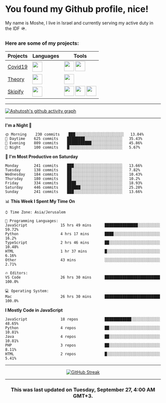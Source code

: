 <h1>You found my Github profile, nice!</h1>
<p>
    My name is Moshe, I live in Israel and currently serving my active duty in the IDF 🪖.
</p>

<h3>Here are some of my projects:</h3>

| Projects                                          | Languages                                                                                   | Tools                                                                                                                                                                                                                                                                       |
| ------------------------------------------------- | ------------------------------------------------------------------------------------------- | --------------------------------------------------------------------------------------------------------------------------------------------------------------------------------------------------------------------------------------------------------------------------- |
| [Covid19](https://github.com/jewishmoses/covid19) | <img height="32" width="32" src="https://unpkg.com/simple-icons@v6/icons/php.svg" />        | <img height="32" width="32" src="https://unpkg.com/simple-icons@v6/icons/laravel.svg" /> <img height="32" width="32" src="https://unpkg.com/simple-icons@v6/icons/livewire.svg" />                                                                                          |
| [Theory](https://github.com/jewishmoses/theory)   | <img height="32" width="32" src="https://unpkg.com/simple-icons@v6/icons/python.svg" />     | <img height="32" width="32" src="https://unpkg.com/simple-icons@v6/icons/django.svg" />                                                                                                                                                                                     |
| [Skipify](https://github.com/jewishmoses/skipify) | <img height="32" width="32" src="https://unpkg.com/simple-icons@v6/icons/javascript.svg" /> | <img height="32" width="32" src="https://unpkg.com/simple-icons@v6/icons/sqlite.svg" /> <img height="32" width="32" src="https://unpkg.com/simple-icons@v6/icons/sequelize.svg" /> <img height="32" width="32" src="https://unpkg.com/simple-icons@v6/icons/express.svg" /> |

<hr />

[![Ashutosh's github activity graph](https://activity-graph.herokuapp.com/graph?username=jewishmoses&theme=github&bg_color=fff&line=216e39&color=000&point=000)](https://github.com/jewishmoses/github-readme-activity-graph)

<hr />

<!--START_SECTION:waka-->
**I'm a Night 🦉** 

```text
🌞 Morning    230 commits    ███░░░░░░░░░░░░░░░░░░░░░░   13.04% 
🌆 Daytime    625 commits    ████████░░░░░░░░░░░░░░░░░   35.43% 
🌃 Evening    809 commits    ███████████░░░░░░░░░░░░░░   45.86% 
🌙 Night      100 commits    █░░░░░░░░░░░░░░░░░░░░░░░░   5.67%

```
📅 **I'm Most Productive on Saturday** 

```text
Monday       241 commits    ███░░░░░░░░░░░░░░░░░░░░░░   13.66% 
Tuesday      138 commits    ██░░░░░░░░░░░░░░░░░░░░░░░   7.82% 
Wednesday    184 commits    ██░░░░░░░░░░░░░░░░░░░░░░░   10.43% 
Thursday     180 commits    ██░░░░░░░░░░░░░░░░░░░░░░░   10.2% 
Friday       334 commits    ████░░░░░░░░░░░░░░░░░░░░░   18.93% 
Saturday     446 commits    ██████░░░░░░░░░░░░░░░░░░░   25.28% 
Sunday       241 commits    ███░░░░░░░░░░░░░░░░░░░░░░   13.66%

```


📊 **This Week I Spent My Time On** 

```text
⌚︎ Time Zone: Asia/Jerusalem

💬 Programming Languages: 
JavaScript               15 hrs 49 mins      ███████████████░░░░░░░░░░   59.72% 
Python                   4 hrs 17 mins       ████░░░░░░░░░░░░░░░░░░░░░   16.2% 
TypeScript               2 hrs 46 mins       ██░░░░░░░░░░░░░░░░░░░░░░░   10.48% 
HTML                     1 hr 37 mins        █░░░░░░░░░░░░░░░░░░░░░░░░   6.16% 
Other                    43 mins             ░░░░░░░░░░░░░░░░░░░░░░░░░   2.71%

🔥 Editors: 
VS Code                  26 hrs 30 mins      █████████████████████████   100.0%

💻 Operating System: 
Mac                      26 hrs 30 mins      █████████████████████████   100.0%

```

**I Mostly Code in JavaScript** 

```text
JavaScript               18 repos            ████████████░░░░░░░░░░░░░   48.65% 
Python                   4 repos             ██░░░░░░░░░░░░░░░░░░░░░░░   10.81% 
Java                     4 repos             ██░░░░░░░░░░░░░░░░░░░░░░░   10.81% 
PHP                      3 repos             ██░░░░░░░░░░░░░░░░░░░░░░░   8.11% 
HTML                     2 repos             █░░░░░░░░░░░░░░░░░░░░░░░░   5.41%

```



<!--END_SECTION:waka-->

<hr />

<div align="center">

[![GitHub Streak](https://github-readme-streak-stats.herokuapp.com?user=jewishmoses&date_format=M%20j%5B%2C%20Y%5D)](https://git.io/streak-stats)

</div>

<hr/>

<div align="center">
    <h3>This was last updated on Tuesday, September 27, 4:00 AM GMT+3.</h3>
</div>
